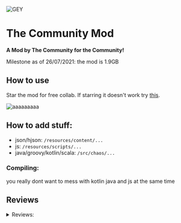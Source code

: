
![GEY](https://github.com/sample-text-here/community-mod/blob/master/logo.png?raw=true)

# The Community Mod
**A Mod by The Community for the Community!**

Milestone as of 26/07/2021: the mod is 1.9GB

## How to use
Star the mod for free collab. If starring it doesn't work try [this](https://github.com/sample-text-here/community-mod/invitations).

![aaaaaaaaa](https://user-images.githubusercontent.com/54080182/124795209-3d6c4d00-df69-11eb-9325-433a2f56f578.png)


## How to add stuff:
- json/hjson: `/resources/content/...`
- js: `/resources/scripts/...`
- java/groovy/kotlin/scala: `/src/chaos/...`

### Compiling: 
you really dont want to mess with kotlin java and js at the same time
## Reviews
<details>
  <summary>Reviews:</summary>

> *"Do you think this was a good idea?"*  
> *"yes"*
  
— Anuke




> *"10/10 Mod"*

— RT

> *"11/10, Truly a masterpiece, handcrafted by the best of us."*

— CancerGuy

> *"how do you compile"*

— MrDuck557

> *"what a great idea"*

— NiChrosia

> *"what happened to the merge bot. thats right you need to add more then you delete"*

— mega cat

> *"If IBM saw this, they would only understand we have made an attempt at making a computer, except there isnt a computer here nor IBM. 5 stars.*"

— FarmerThanos

> *"lmfao"*

— cyberflame

> *"10/10 mod, only 3% of it works"*

— SMOLKEYS

> *"Rated M for Masterpiece , 10/10 would pick it up and donate to the people working on this"*

— Roomba

> *"The 21st century's gold. I have no words and this mod depicts our nowadays humor. Very funny."*

— Phinner

> *"Funniest shit I've ever seen, ngl..."*

— Emanuel G

> *"This shows that anyone can make a mod"*

— JrTRinny

> *"anook is fat"*

— summet

> *"pepsi*  
> *also needs more dependencies"*

— lancer

> *"needs more ook"*

— buthed010203

> *"how do i review"*

— shift

> *"pure perfection, add something now"*

— adenator

> *"oh no im commiting anook fat"*

— WilloIzCitron

> *"i came here looking for porn and found none. 0/10"*

— Goober
  
> *"you'd better format your reviews correctly or consequences"* 
  
— ifritdiezel

> *"what should I write here?"*

— skat

> *"noice"*
 
— Alex Multiverse

</details>


